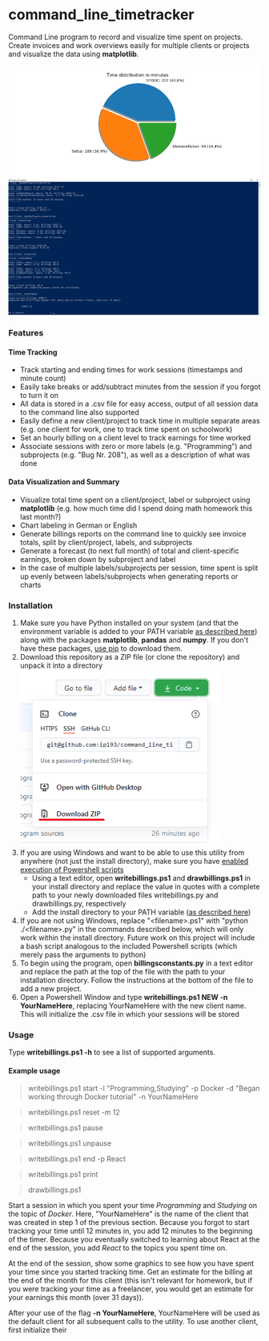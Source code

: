 # command_line_timetracker
Command Line program to record and visualize time spent on projects. Create invoices and work overviews easily for multiple clients or projects and visualize the data using **matplotlib**.

![Alt text](readme/example_chart.png?raw=true "Pie Chart visualization")    ![Alt text](readme/example_output.jpg?raw=true "Console summary output")
### Features

#### Time Tracking
- Track starting and ending times for work sessions (timestamps and minute count)
- Easily take breaks or add/subtract minutes from the session if you forgot to turn it on
- All data is stored in a .csv file for easy access, output of all session data to the command line also supported
- Easily define a new client/project to track time in multiple separate areas (e.g. one client for work, one to track time spent on schoolwork)
- Set an hourly billing on a client level to track earnings for time worked
- Associate sessions with zero or more labels (e.g. "Programming") and subprojects (e.g. "Bug Nr. 208"), as well as a description of what was done

#### Data Visualization and Summary
- Visualize total time spent on a client/project, label or subproject using **matplotlib** (e.g. how much time did I spend doing math homework this last month?)
- Chart labeling in German or English
- Generate billings reports on the command line to quickly see invoice totals, split by client/project, labels, and subprojects
- Generate a forecast (to next full month) of total and client-specific earnings, broken down by subproject and label
- In the case of multiple labels/subprojects per session, time spent is split up evenly between labels/subprojects when generating reports or charts

### Installation
1. Make sure you have Python installed on your system (and that the environment variable is added to your PATH variable [as described here](https://geek-university.com/python/add-python-to-the-windows-path/)) along with the packages **matplotlib**, **pandas** and **numpy**. If you don't have these packages, [use pip](https://packaging.python.org/tutorials/installing-packages/) to download them. 
2. Download this repository as a ZIP file (or clone the repository) and unpack it into a directory
![Alt text](readme/download_zip.png?raw=true "Download as ZIP")
3. If you are using Windows and want to be able to use this utility from anywhere (not just the install directory), make sure you have [enabled execution of Powershell scripts](https://superuser.com/questions/106360/how-to-enable-execution-of-powershell-scripts)
    - Using a text editor, open **writebillings.ps1** and **drawbillings.ps1** in your install directory and replace the value in quotes with a complete path to your newly downloaded files writebillings.py and drawbillings.py, respectively
    - Add the install directory to your PATH variable ([as described here](https://stackoverflow.com/questions/44272416/how-to-add-a-folder-to-path-environment-variable-in-windows-10-with-screensho))
4. If you are not using Windows, replace "\<filename\>.ps1" with "python ./\<filename\>.py" in the commands described below, which will only work within the install directory. Future work on this project will include a bash script analogous to the included Powershell scripts (which merely pass the arguments to python) 
5. To begin using the program, open **billingsconstants.py** in a text editor and replace the path at the top of the file with the path to your installation directory. Follow the instructions at the bottom of the file to add a new project. 
6. Open a Powershell Window and type **writebillings.ps1 NEW -n YourNameHere**, replacing YourNameHere with the new client name. This will initialize the .csv file in which your sessions will be stored 


### Usage
Type **writebillings.ps1 -h** to see a list of supported arguments. 

#### Example usage

>writebillings.ps1 start -l "Programming,Studying" -p Docker -d "Began working through Docker tutorial" -n YourNameHere

>writebillings.ps1 reset -m 12

>writebillings.ps1 pause

>writebillings.ps1 unpause

>writebillings.ps1 end -p React 

>writebillings.ps1 print

>drawbillings.ps1

Start a session in which you spent your time *Programming* and *Studying* on the topic of *Docker*. Here, "YourNameHere" is the name of the client that was created in step 1 of the previous section. Because you forgot to start tracking your time until 12 minutes in, you add 12 minutes to the beginning of the timer. Because you eventually switched to learning about React at the end of the session, you add *React* to the topics you spent time on. 

At the end of the session, show some graphics to see how you have spent your time since you started tracking time. Get an estimate for the billing at the end of the month for this client (this isn't relevant for homework, but if you were tracking your time as a freelancer, you would get an estimate for your earnings this month (over 31 days)).  

After your use of the flag **-n YourNameHere**, YourNameHere will be used as the default client for all subsequent calls to the utility. To use another client, first initialize their


